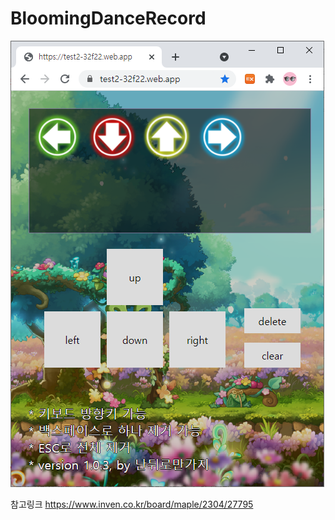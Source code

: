 # BloomingDanceRecord


<img src="캡챠.png"  width="502" height="714">

참고링크
https://www.inven.co.kr/board/maple/2304/27795
